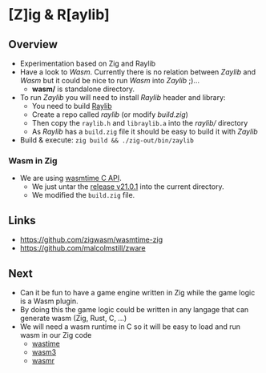 # [Z]ig & R[aylib]

## Overview

- Experimentation based on Zig and Raylib
- Have a look to *Wasm*. Currently there is no relation between *Zaylib* and *Wasm* but it could be nice to run *Wasm* into *Zaylib* ;)...
  - **wasm/** is standalone directory.
- To run *Zaylib* you will need to install *Raylib* header and library:
  - You need to build [Raylib](https://github.com/raysan5/raylib)
  - Create a repo called *raylib* (or modify *build.zig*)
  - Then copy the `raylib.h` and `libraylib.a` into the *raylib/* directory
  - As *Raylib* has a `build.zig` file it should be easy to build it with *Zaylib*
- Build & execute: `zig build && ./zig-out/bin/zaylib`

### Wasm in Zig
- We are using [wasmtime C API](https://docs.wasmtime.dev/c-api/).
  - We just untar the [release v21.0.1](https://github.com/bytecodealliance/wasmtime/releases/tag/v21.0.1) into the current directory.
  - We modified the `build.zig` file.

## Links

- https://github.com/zigwasm/wasmtime-zig
- https://github.com/malcolmstill/zware

## Next

- Can it be fun to have a game engine written in Zig while the game logic is a Wasm plugin.
- By doing this the game logic could be written in any langage that can generate wasm (Zig, Rust, C, ...)
- We will need a wasm runtime in C so it will be easy to load and run wasm in our Zig code
  - [wastime](https://github.com/bytecodealliance/wasmtime/)
  - [wasm3](https://github.com/wasm3/wasm3)
  - [wasmr](https://github.com/bytecodealliance/wasm-micro-runtime)
